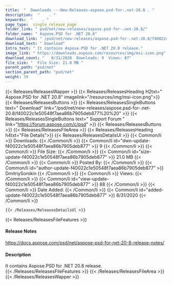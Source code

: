 ```yaml
---
title:  "  Downloads ---New-Releases-aspose.psd-for-.net-20.8 . " 
description:  "    . " 
keywords:  "    . " 
page_type:  single_release_page
folder_link: " psd/net/new-releases/aspose.psd-for-.net-20.8/"
folder_name: " Aspose.PSD for .NET 20.8"
download_link: " /psd/net/new-releases/aspose.psd-for-.net-20.8/f40022c1e50548f7aea86b7905deb877"
download_text: " Download"
Intro_text: " It contains Aspose.PSD for .NET 20.8 release."
image_link: " https://downloads.aspose.com/resources/img/msi-icon.png"
download_count: "   8/31/2020  Downloads: 9  Views: 87"
file_size: "  File Size: 21.0 MB "
parent_path: "psd/net"
section_parent_path: "psd/net"
weight: 50 
---
```


{{< Releases/ReleasesWapper >}}
  {{< Releases/ReleasesHeading H2txt=" Aspose.PSD for .NET 20.8" imagelink="/resources/img/msi-icon.png">}}
  {{< Releases/ReleasesButtons >}}
    {{< Releases/ReleasesSingleButtons text=" Download" link="/psd/net/new-releases/aspose.psd-for-.net-20.8/f40022c1e50548f7aea86b7905deb877%20%20" >}}
    {{< Releases/ReleasesSingleButtons text=" Support Forum " link="https://forum.aspose.com/c/psd" >}}
  {{< Releases/ReleasesButtons >}}
  {{< Releases/ReleasesFileArea >}}
    {{< Releases/ReleasesHeading h4txt="File Details">}}
    {{< Releases/ReleasesDetailsUl >}}
            {{< Common/li  >}} Downloads: {{< /Common/li >}} 
      {{< Common/li id="dwn-update-f40022c1e50548f7aea86b7905deb877" >}} 9 {{< /Common/li >}} 
      {{< Common/li  >}} File Size: {{< /Common/li >}} 
      {{< Common/li id="size-update-f40022c1e50548f7aea86b7905deb877" >}} 21.0 MB {{< /Common/li >}} 
      {{< Common/li  >}} Posted By: {{< /Common/li >}} 
      {{< Common/li id="author-update-f40022c1e50548f7aea86b7905deb877" >}} DmitriySorokin {{< /Common/li >}} 
      {{< Common/li  >}} Views: {{< /Common/li >}} 
      {{< Common/li id="view-update-f40022c1e50548f7aea86b7905deb877" >}} 88 {{< /Common/li >}} 
      {{< Common/li  >}} Date Added: {{< /Common/li >}} 
      {{< Common/li id="added-update-f40022c1e50548f7aea86b7905deb877" >}} 8/31/2020 {{< /Common/li >}} 

    {{< /Releases/ReleasesDetailsUl >}}

  {{< Releases/ReleasesFileFeatures >}}
      <h4>Release Notes</h4><div><a href="https://docs.aspose.com/psd/net/aspose-psd-for-net-20-8-release-notes/">https://docs.aspose.com/psd/net/aspose-psd-for-net-20-8-release-notes/</a></div><h4>Description</h4><div class="HTMLDescription">It contains Aspose.PSD for .NET 20.8 release.</div>
  {{< /Releases/ReleasesFileFeatures >}}
 {{< /Releases/ReleasesFileArea >}}
{{< /Releases/ReleasesWapper >}}


